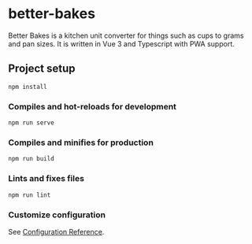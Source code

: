 # better-bakes

Better Bakes is a kitchen unit converter for things such as cups to grams and pan sizes. It is written in Vue 3 and Typescript with PWA support.

## Project setup
```
npm install
```

### Compiles and hot-reloads for development
```
npm run serve
```

### Compiles and minifies for production
```
npm run build
```

### Lints and fixes files
```
npm run lint
```

### Customize configuration
See [Configuration Reference](https://cli.vuejs.org/config/).

